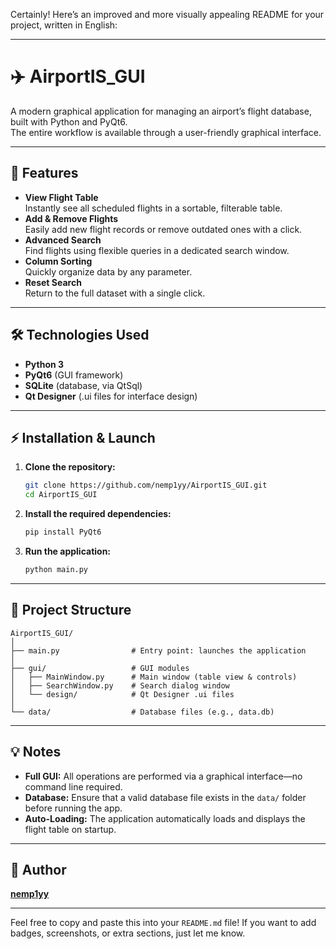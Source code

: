 Certainly! Here’s an improved and more visually appealing README for your project, written in English:

---

# ✈️ AirportIS_GUI

A modern graphical application for managing an airport’s flight database, built with Python and PyQt6.  
The entire workflow is available through a user-friendly graphical interface.

---

## 🚀 Features

- **View Flight Table**  
  Instantly see all scheduled flights in a sortable, filterable table.
- **Add & Remove Flights**  
  Easily add new flight records or remove outdated ones with a click.
- **Advanced Search**  
  Find flights using flexible queries in a dedicated search window.
- **Column Sorting**  
  Quickly organize data by any parameter.
- **Reset Search**  
  Return to the full dataset with a single click.

---

## 🛠️ Technologies Used

- **Python 3**
- **PyQt6** (GUI framework)
- **SQLite** (database, via QtSql)
- **Qt Designer** (.ui files for interface design)

---

## ⚡ Installation & Launch

1. **Clone the repository:**
    ```bash
    git clone https://github.com/nemp1yy/AirportIS_GUI.git
    cd AirportIS_GUI
    ```

2. **Install the required dependencies:**
    ```bash
    pip install PyQt6
    ```

3. **Run the application:**
    ```bash
    python main.py
    ```

---

## 📁 Project Structure

```
AirportIS_GUI/
│
├── main.py                # Entry point: launches the application
│
├── gui/                   # GUI modules
│   ├── MainWindow.py      # Main window (table view & controls)
│   ├── SearchWindow.py    # Search dialog window
│   └── design/            # Qt Designer .ui files
│
└── data/                  # Database files (e.g., data.db)
```

---

## 💡 Notes

- **Full GUI:** All operations are performed via a graphical interface—no command line required.
- **Database:** Ensure that a valid database file exists in the `data/` folder before running the app.
- **Auto-Loading:** The application automatically loads and displays the flight table on startup.

---

## 👤 Author

**[nemp1yy](https://github.com/nemp1yy)**

---

Feel free to copy and paste this into your `README.md` file! If you want to add badges, screenshots, or extra sections, just let me know.
